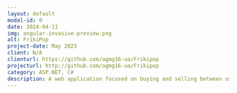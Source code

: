 ```yaml
---
layout: default
modal-id: 0
date: 2024-04-11
img: angular-invasive-preview.png
alt: FrikiPop
project-date: May 2023
client: N/A
clienturl: https://github.com/agmg16-ua/Frikipop
projecturl: http://github.com/agmg16-ua/Frikipop
category: ASP.NET, C#
description: A web application focused on buying and selling between users of items related to the world of video games and technology.
---
```

